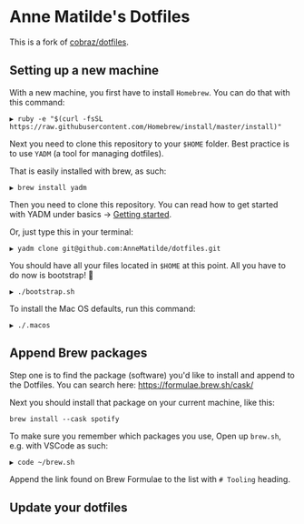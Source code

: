 # Anne Matilde's Dotfiles

This is a fork of [cobraz/dotfiles](https://github.com/cobraz/dotfiles).

## Setting up a new machine

With a new machine, you first have to install `Homebrew`. You can do that
with this command:

```shell
▶ ruby -e "$(curl -fsSL https://raw.githubusercontent.com/Homebrew/install/master/install)"
```

Next you need to clone this repository to your `$HOME` folder. Best practice is
to use `YADM` (a tool for managing dotfiles).

That is easily installed with brew, as such:

```shell
▶ brew install yadm
```

Then you need to clone this repository. You can read how to get started with YADM
under basics -> [Getting started](https://yadm.io/docs/getting_started).

Or, just type this in your terminal:

```shell
▶ yadm clone git@github.com:AnneMatilde/dotfiles.git
```

You should have all your files located in `$HOME` at this point. All you have to do
now is bootstrap! 🎉

```shell
▶ ./bootstrap.sh
```

To install the Mac OS defaults, run this command:

```shell
▶ ./.macos
```

## Append Brew packages

Step one is to find the package (software) you'd like to install and
append to the Dotfiles. You can search here: https://formulae.brew.sh/cask/

Next you should install that package on your current machine, like this:

```shell
brew install --cask spotify
```

To make sure you remember which packages you use,
Open up `brew.sh`, e.g. with VSCode as such:

```shell
▶ code ~/brew.sh
```

Append the link found on Brew Formulae to the list with `# Tooling` heading.

## Update your dotfiles
